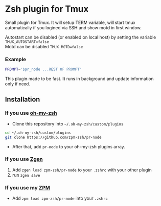 # Zsh plugin for Tmux

Small plugin for Tmux. It will setup TERM variable, will start tmux automaticaliy
if you logined via SSH and show motd in first window.

Autostart can be disabled (or enabled on local host) by setting the variable `TMUX_AUTOSTART=false`  
Motd can be disabled `TMUX_MOTD=false`

### Example

```sh
PROMPT='$pr_node ...REST OF PROMPT'
```

This plugin made to be fast. It runs in background and update information only if need.

## Installation

### If you use [oh-my-zsh](https://github.com/robbyrussell/oh-my-zsh)

* Clone this repository into `~/.oh-my-zsh/custom/plugins`
```sh
cd ~/.oh-my-zsh/custom/plugins
git clone https://github.com/zpm-zsh/pr-node
```
* After that, add `pr-node` to your oh-my-zsh plugins array.

### If you use [Zgen](https://github.com/tarjoilija/zgen)

1. Add `zgen load zpm-zsh/pr-node` to your `.zshrc` with your other plugin
2. run `zgen save`

### If you use my [ZPM](https://github.com/zpm-zsh/zpm)

* Add `zpm load zpm-zsh/pr-node` into your `.zshrc`